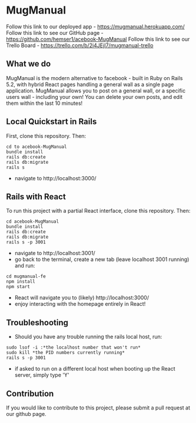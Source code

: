 # MugManual

Follow this link to our deployed app      - https://mugmanual.herokuapp.com/
Follow this link to see our GitHub page   - https://github.com/hemser1/acebook-MugManual
Follow this link to see our Trello Board  - https://trello.com/b/2i4JEjI7/mugmanual-trello

## What we do

MugManual is the modern alternative to facebook - built in Ruby on Rails 5.2, with hybrid React pages handling a general wall as a single page application. MugManual allows you to post on a general wall, or a specific users wall - including your own! You can delete your own posts, and edit them within the last 10 minutes!

## Local Quickstart in Rails

First, clone this repository. Then:

```console
cd to acebook-MugManual
bundle install
rails db:create
rails db:migrate
rails s
```
- navigate to http://localhost:3000/

## Rails with React

To run this project with a partial React interface, clone this repository. Then:

```console
cd acebook-MugManual
bundle install
rails db:create
rails db:migrate
rails s -p 3001
```
- navigate to http://localhost:3001/
- go back to the terminal, create a new tab (leave localhost 3001 running) and run:

```console
cd mugmanual-fe
npm install
npm start
```

- React will navigate you to (likely) http://localhost:3000/
- enjoy interacting with the homepage entirely in React!

## Troubleshooting

- Should you have any trouble running the rails local host, run:

```console
sudo lsof -i :*the localhost number that won't run*
sudo kill *the PID numbers currently running*
rails s -p 3001
```
- if asked to run on a different local host when booting up the React server, simply type 'Y'


## Contribution
If you would like to contribute to this project, please submit a pull request at our github page.
